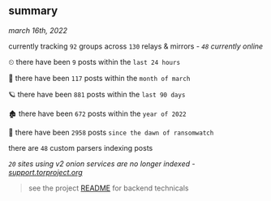 
## summary
_march 16th, 2022_

currently tracking `92` groups across `130` relays & mirrors - _`48` currently online_

⏲ there have been `9` posts within the `last 24 hours`

🦈 there have been `117` posts within the `month of march`

🪐 there have been `881` posts within the `last 90 days`

🏚 there have been `672` posts within the `year of 2022`

🦕 there have been `2958` posts `since the dawn of ransomwatch`

there are `48` custom parsers indexing posts

_`20` sites using v2 onion services are no longer indexed - [support.torproject.org](https://support.torproject.org/onionservices/v2-deprecation/)_

> see the project [README](https://github.com/thetanz/ransomwatch#ransomwatch--) for backend technicals
